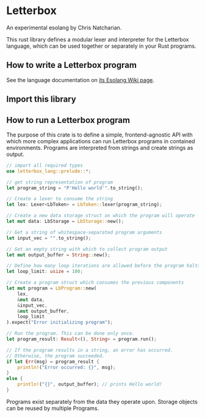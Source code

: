 # Letterbox

An experimental esolang by Chris Natcharian.

This rust library defines a modular lexer and interpreter for the Letterbox language, which can be used together or separately in your Rust programs.

## How to write a Letterbox program

See the language documentation on [its Esolang Wiki page](https://esolangs.org/wiki/Letterbox).

## Import this library

## How to run a Letterbox program

The purpose of this crate is to define a simple, frontend-agnostic API with which more complex applications can run Letterbox programs in contained environments. Programs are interpreted from strings and create strings as output.

```rust
// import all required types
use letterbox_lang::prelude::*;

// get string representation of program
let program_string = "P'Hello world'".to_string();

// Create a lexer to consume the string
let lex: Lexer<LbToken> = LbToken::lexer(program_string);

// Create a new data storage struct on which the program will operate
let mut data: LbStorage = LbStorage::new();

// Get a string of whitespace-separated program arguments
let input_vec = "".to_string();

// Get an empty string with which to collect program output
let mut output_buffer = String::new();

// Define how many loop iterations are allowed before the program halts to prevent infinite loops
let loop_limit: usize = 100;

// Create a program struct which consumes the previous components
let mut program = LbProgram::new(
    lex,
    &mut data,
    &input_vec,
    &mut output_buffer,
    loop_limit
).expect("Error initializing program");

// Run the program. This can be done only once.
let program_result: Result<(), String> = program.run();

// If the program results in a string, an error has occurred.
// Otherwise, the program succeeded.
if let Err(msg) = program_result {
    println!("Error occurred: {}", msg);
}
else {
    println!("{}", output_buffer); // prints Hello world!
}
```

Programs exist separately from the data they operate upon. Storage objects can be reused by multiple Programs.